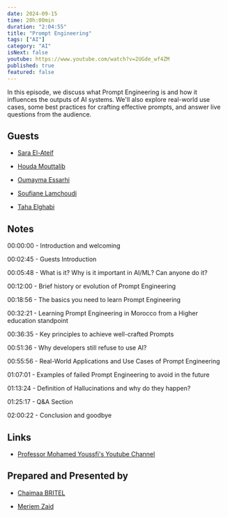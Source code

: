 ```yaml
---
date: 2024-09-15
time: 20h:00min
duration: "2:04:55"
title: "Prompt Engineering"
tags: ["AI"]
category: "AI"
isNext: false
youtube: https://www.youtube.com/watch?v=2UGde_wf4ZM
published: true
featured: false
---
```


In this episode, we discuss what Prompt Engineering is and how it influences the outputs of AI systems. We'll also explore real-world use cases, some best practices for crafting effective prompts, and answer live questions from the audience.

## Guests

- [Sara El-Ateif](https://x.com/el_ateifSara)

- [Houda Mouttalib](https://www.linkedin.com/in/houdam/)

- [Oumayma Essarhi](https://twitter.com/oumayma_es_)

- [Soufiane Lamchoudi](https://www.linkedin.com/in/soufiane-lamchoudi/)

- [Taha Elghabi](https://www.linkedin.com/in/taha-elghabi/)

## Notes

00:00:00 - Introduction and welcoming

00:02:45 - Guests Introduction

00:05:48 - What is it? Why is it important in AI/ML? Can anyone do it?

00:12:00 - Brief history or evolution of Prompt Engineering

00:18:56 - The basics you need to learn Prompt Engineering

00:32:21 - Learning Prompt Engineering in Morocco from a Higher education standpoint

00:36:35 - Key principles to achieve well-crafted Prompts

00:51:36 - Why developers still refuse to use AI?

00:55:56 - Real-World Applications and Use Cases of Prompt Engineering

01:07:01 - Examples of failed Prompt Engineering to avoid in the future

01:13:24 - Definition of Hallucinations and why do they happen?

01:25:17 - Q&A Section

02:00:22 - Conclusion and goodbye

## Links

- [Professor Mohamed Youssfi's Youtube Channel](https://www.youtube.com/@mohamedYoussfi)

## Prepared and Presented by

- [Chaimaa BRITEL](https://www.linkedin.com/in/chaimaa-britel-a509b116b/)

- [Meriem Zaid](https://www.linkedin.com/in/meriem-zaid-652852187/)
